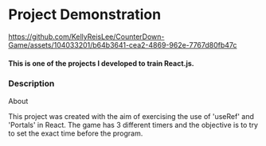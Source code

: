 
<h1>Project Demonstration</h1>

https://github.com/KellyReisLee/CounterDown-Game/assets/104033201/b64b3641-cea2-4869-962e-7767d80fb47c

<h4>This is one of the projects I developed to train React.js.</h4>

<h3>Description</h3>
<p>

About

This project was created with the aim of exercising the use of 'useRef' and 'Portals' in React. The game has 3 different timers and the objective is to try to set the exact time before the program.</p>



